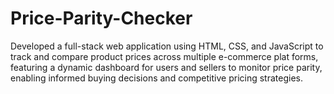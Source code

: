 # Price-Parity-Checker
Developed a full-stack web application using HTML, CSS, and JavaScript to track and compare product prices across multiple e-commerce plat forms, featuring a dynamic dashboard for users and sellers to monitor price parity, enabling informed buying decisions and competitive pricing strategies.
